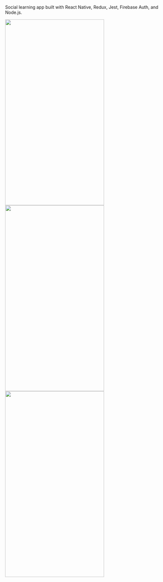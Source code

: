 Social learning app built with React Native, Redux, Jest, Firebase Auth, and Node.js.

<img src="https://res.cloudinary.com/yl2/image/upload/v1599760671/signed_in_gppwd3.gif" width="320" height="600"/><br><img src="https://res.cloudinary.com/yl2/image/upload/v1599760671/new_post_ujw5jo.gif" width="320" height="600"/><br><img src="https://res.cloudinary.com/yl2/image/upload/v1599760671/swiping_tabs_arzmdm.gif" width="320" height="600"/>
